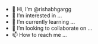 - 👋 Hi, I’m @rishabhgargg
- 👀 I’m interested in ...
- 🌱 I’m currently learning ...
- 💞️ I’m looking to collaborate on ...
- 📫 How to reach me ...

<!---
rishabhgargg/rishabhgargg is a ✨ special ✨ repository because its `README.md` (this file) appears on your GitHub profile.
You can click the Preview link to take a look at your changes.
--->
